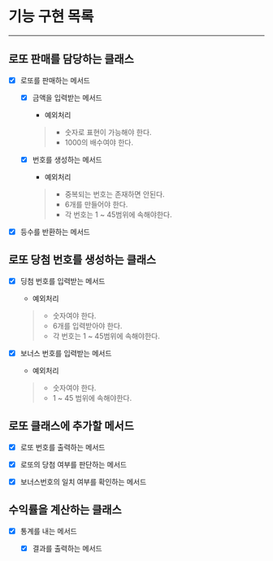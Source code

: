 # 기능 구현 목록
- - -
## 로또 판매를 담당하는 클래스
- [x] 로또를 판매하는 메서드
  - [x] 금액을 입력받는 메서드
    - 예외처리
    > - 숫자로 표현이 가능해야 한다.
    > - 1000의 배수여야 한다.
  
  - [x] 번호를 생성하는 메서드
    - 예외처리
    > - 중복되는 번호는 존재하면 안된다.
    > - 6개를 만들어야 한다.
    > - 각 번호는 1 ~ 45범위에 속해야한다.
- [x] 등수를 반환하는 메서드

## 로또 당첨 번호를 생성하는 클래스
- [x] 딩첨 번호를 입력받는 메서드
  - 예외처리
  > - 숫자여야 한다.
  > - 6개를 입력받아야 한다.
  > - 각 번호는 1 ~ 45범위에 속해야한다.

- [x] 보너스 번호를 입력받는 메서드
  - 예외처리
  > - 숫자여야 한다.
  > - 1 ~ 45 범위에 속해야한다.

  
## 로또 클래스에 추가할 메서드
- [x] 로또 번호를 출력하는 메서드
- [x] 로또의 당첨 여부를 판단하는 메서드
- [x] 보너스번호의 일치 여부를 확인하는 메서드


## 수익률을 계산하는 클래스
- [x] 통계를 내는 메서드
  - [x] 결과를 출력하는 메서드


